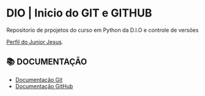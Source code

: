 
# DIO | Inicio do GIT e GITHUB

Repositorio de prpojetos do curso em Python da D.I.O e controle de versões

[Perfil do Junior Jesus](https://github.com/JuniorJesusDev).

## 📚 DOCUMENTAÇÃO

 - [Documentação Git](https://git-scm.com/)
 - [Documentação GitHub](https://github.com/)


